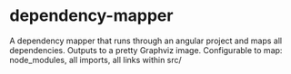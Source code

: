 # dependency-mapper

A dependency mapper that runs through an angular project and maps all dependencies. 
Outputs to a pretty Graphviz image.
Configurable to map: node_modules, all imports, all links within src/